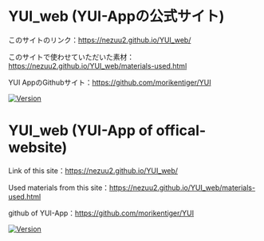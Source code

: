# YUI_web (YUI-Appの公式サイト)

<!-- # Short Description -->

このサイトのリンク：https://nezuu2.github.io/YUI_web/

このサイトで使わせていただいた素材：https://nezuu2.github.io/YUI_web/materials-used.html

YUI AppのGithubサイト：https://github.com/morikentiger/YUI

<!-- # Badges -->

[![Version](https://img.shields.io/badge/version-v0.1.3-00c3ee.svg?style=flat-square)]()

<!-- CREATED_BY_LEADYOU_README_GENERATOR -->

# YUI_web (YUI-App of offical-website)

<!-- # Short Description -->

Link of this site：https://nezuu2.github.io/YUI_web/

Used materials from this site：https://nezuu2.github.io/YUI_web/materials-used.html

github of YUI-App：https://github.com/morikentiger/YUI

<!-- # Badges -->

[![Version](https://img.shields.io/badge/version-v0.1.3-00c3ee.svg?style=flat-square)]()

<!-- CREATED_BY_LEADYOU_README_GENERATOR -->